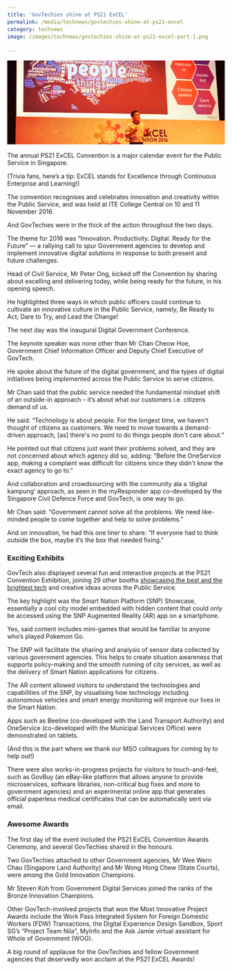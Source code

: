 ```yaml
---
title: 'GovTechies shine at PS21 ExCEL'
permalink: /media/technews/govtechies-shine-at-ps21-excel
category: technews
image: /images/technews/govtechies-shine-at-ps21-excel-part-1.png

---
```



![GovTechies shine at PS21 ExCEL](/images/technews/govtechies-shine-at-ps21-excel-part-1.png)

The annual PS21 ExCEL Convention is a major calendar event for the Public Service in Singapore.

(Trivia fans, here’s a tip: ExCEL stands for Excellence through Continuous Enterprise and Learning!)

The convention recognises and celebrates innovation and creativity within the Public Service, and was held at ITE College Central on 10 and 11 November 2016.

And GovTechies were in the thick of the action throughout the two days.

The theme for 2016 was “Innovation. Productivity. Digital. Ready for the Future” — a rallying call to spur Government agencies to develop and implement innovative digital solutions in response to both present and future challenges.

Head of Civil Service, Mr Peter Ong, kicked off the Convention by sharing about excelling and delivering today, while being ready for the future, in his opening speech.

He highlighted three ways in which public officers could continue to cultivate an innovative culture in the Public Service, namely, Be Ready to Act; Dare to Try, and Lead the Change!

The next day was the inaugural Digital Government Conference.

The keynote speaker was none other than Mr Chan Cheow Hoe, Government Chief Information Officer and Deputy Chief Executive of GovTech.

He spoke about the future of the digital government, and the types of digital initiatives being implemented across the Public Service to serve citizens.

Mr Chan said that the public service needed the fundamental mindset shift of an outside-in approach – it’s about what our customers i.e. citizens demand of us.

He said: “Technology is about people. For the longest time, we haven't thought of citizens as customers. We need to move towards a demand-driven approach, [as] there's no point to do things people don't care about.”

He pointed out that citizens just want their problems solved, and they are not concerned about which agency did so, adding: “Before the OneService app, making a complaint was difficult for citizens since they didn't know the exact agency to go to.”

And collaboration and crowdsourcing with the community ala a ‘digital kampung’ approach, as seen in the myResponder app co-developed by the Singapore Civil Defence Force and GovTech, is one way to go.

Mr Chan said: “Government cannot solve all the problems. We need like-minded people to come together and help to solve problems.”

And on innovation, he had this one liner to share: “If everyone had to think outside the box, maybe it’s the box that needed fixing.”

### **Exciting Exhibits**

GovTech also displayed several fun and interactive projects at the PS21 Convention Exhibition, joining 29 other booths [showcasing the best and the brightest tech](https://www.tech.gov.sg/technews/innovation/2016/12/beyond-convention) and creative ideas across the Public Service.

The key highlight was the Smart Nation Platform (SNP) Showcase, essentially a cool city model embedded with hidden content that could only be accessed using the SNP Augmented Reality (AR) app on a smartphone.

Yes, said content includes mini-games that would be familiar to anyone who’s played Pokemon Go.

The SNP will facilitate the sharing and analysis of sensor data collected by various government agencies. This helps to create situation awareness that supports policy-making and the smooth running of city services, as well as the delivery of Smart Nation applications for citizens.

The AR content allowed visitors to understand the technologies and capabilities of the SNP, by visualising how technology including autonomous vehicles and smart energy monitoring will improve our lives in the Smart Nation.

Apps such as Beeline (co-developed with the Land Transport Authority) and OneService (co-developed with the Municipal Services Office)  were demonstrated on tablets.

(And this is the part where we thank our MSO colleagues for coming by to help out!)

There were also works-in-progress projects for visitors to touch-and-feel, such as GovBuy (an eBay-like platform that allows anyone to provide microservices, software libraries, non-critical bug fixes and more to government agencies) and an experimental online app that generates official paperless medical certificates that can be automatically sent via email.

### **Awesome Awards**
The first day of the event included the PS21 ExCEL Convention Awards Ceremony, and several GovTechies shared in the honours.

Two GovTechies attached to other Government agencies, Mr Wee Wern Chau (Singapore Land Authority) and Mr Wong Hong Chew (State Courts), were among the Gold Innovation Champions.

Mr Steven Koh from Government Digital Services joined the ranks of the Bronze Innovation Champions.

Other GovTech-involved projects that won the Most Innovative Project Awards include the Work Pass Integrated System for Foreign Domestic Workers (FDW) Transactions, the Digital Experience Design Sandbox, Sport SG’s “Project Team Nila", MyInfo and the Ask Jamie virtual assistant for Whole of Government (WOG).

A big round of applause for the GovTechies and fellow Government agencies that deservedly won acclaim at the PS21 ExCEL Awards!
